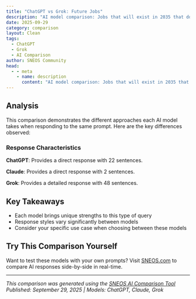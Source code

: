 ```yaml
---
title: "ChatGPT vs Grok: Future Jobs"
description: "AI model comparison: Jobs that will exist in 2035 that don't exist today..."
date: 2025-09-29
category: comparison
layout: Clean
tags:
  - ChatGPT
  - Grok
  - AI Comparison
author: SNEOS Community
head:
  - - meta
    - name: description
      content: "AI model comparison: Jobs that will exist in 2035 that don't exist today..."
---
```


<ChatComparison
  title="ChatGPT vs Grok: Future Jobs"
  prompt="Jobs that will exist in 2035 that don't exist today"
  :responses='{
    "ChatGPT": "Predicting specific jobs that will exist in 2035 can be speculative, but based on current trends in technology, society, and the environment, here are some potential job roles that might emerge by 2035:\n\n1. **AI Ethics Manager**  \n   Overseeing the ethical development and deployment of artificial intelligence systems to ensure fairness, transparency, and accountability.\n\n2. **Human-Machine Teaming Manager**  \n   Coordinating collaborative efforts between humans and AI/robots in workplaces for optimized productivity and safety.\n\n3. **Virtual Habitat Designer**  \n   Creating and maintaining immersive virtual environments for work, education, entertainment, or socializing in the metaverse.\n\n4. **Climate Change Reversal Specialist**  \n   Designing and implementing large-scale projects to reverse environmental damage, such as carbon capture and geoengineering initiatives.\n\n5. **Neural Interface Therapist**  \n   Assisting patients in adapting to and optimizing brain-computer interfaces or neural implants for medical or enhancement purposes.\n\n6. **Digital Detox Consultant**  \n   Helping individuals and organizations manage screen time and digital wellbeing to combat tech burnout.\n\n7. **Personal Data Broker**  \n   Managing, protecting, and monetizing individuals\u2019 personal data in a future where data ownership becomes a valuable asset.\n\n8. **Mars Resource Miner**  \n   Extracting and processing resources from Mars or other celestial bodies to support space colonization efforts.\n\n9. **Autonomous Vehicle Fleet Manager**  \n   Overseeing fleets of self-driving vehicles for logistics, public transportation, and personal transit.\n\n10. **Synthetic Food Designer**  \n    Creating custom-designed foods using biotechnology, including lab-grown meats, nutrient-optimized meals, or tailor-made diets.\n\nThese roles reflect anticipated advances in technology, sustainability needs, space exploration, and societal shifts. New jobs will likely combine interdisciplinary skills and adapt to emerging challenges and opportunities.",
    "Grok": "Predicting specific jobs that will exist in 2035 but don\u0027t exist today involves some speculation, as technological, environmental, social, and economic trends will shape the future job market. However, based on current trajectories in technology, sustainability, healthcare, and societal needs, here are several potential jobs that could emerge by 2035:\n\n1. **Urban Farming Specialist**  \n   As cities grow and the need for sustainable food sources increases, vertical and urban farming will become more prevalent. Urban Farming Specialists will design, manage, and optimize high-tech indoor farms using hydroponics, aeroponics, and AI-driven crop monitoring to produce food in densely populated areas.\n\n2. **Climate Restoration Engineer**  \n   With the worsening effects of climate change, there may be a need for professionals who specialize in large-scale geoengineering projects to restore ecosystems, remove carbon dioxide from the atmosphere, or mitigate rising sea levels. These engineers will work on innovative solutions like artificial reefs, carbon capture systems, or reforestation drones.\n\n3. **Human-Technology Integration Therapist**  \n   As humans increasingly merge with technology (e.g., brain-computer interfaces, wearable tech, or bioengineered enhancements), there will be a need for therapists who help individuals adapt psychologically and socially to these integrations. They might assist with \u0022cyborg identity crises\u0022 or the mental health impacts of constant connectivity.\n\n4. **Off-World Construction Worker**  \n   With space exploration advancing through companies like SpaceX and Blue Origin, there could be a demand for workers who specialize in building infrastructure on the Moon, Mars, or space stations. These roles would involve expertise in 3D printing, robotics, and materials science for extraterrestrial environments.\n\n5. **Augmented Reality Journey Planner**  \n   As augmented reality (AR) becomes more integrated into daily life, there could be professionals who design immersive travel or entertainment experiences. These planners would create AR overlays for real-world locations, blending virtual storytelling, historical reenactments, or gamified exploration into physical spaces.\n\n6. **Personal Data Broker**  \n   With data becoming a critical personal asset, individuals might hire data brokers to manage, protect, and monetize their digital footprints. These professionals would negotiate with companies on behalf of individuals to ensure fair compensation for data usage while safeguarding privacy.\n\n7. **Extinct Species Revivalist**  \n   Advances in genetic engineering and de-extinction technologies (like CRISPR) could lead to roles focused on reviving extinct species, such as the woolly mammoth or passenger pigeon. Revivalists would work in labs and field settings to reintroduce these species into controlled or natural habitats.\n\n8. **AI Personality Designer**  \n   As artificial intelligence becomes more conversational and integrated into personal and professional lives, there will be a demand for designers who craft unique AI personalities for virtual assistants, companions, or customer service bots. These designers would focus on tone, humor, empathy, and cultural nuances.\n\n9. **Quantum Computing Security Analyst**  \n   With quantum computing on the horizon, traditional encryption methods could become obsolete. Quantum Computing Security Analysts will be responsible for developing and maintaining new security protocols to protect sensitive data in a post-quantum world.\n\n10. **Space Tourism Guide**  \n    As space tourism becomes more accessible, there will be a need for trained professionals to guide tourists through space experiences, ensuring safety, explaining scientific phenomena, and managing the psychological effects of space travel.\n\n11. **Re-Wilding Coordinator**  \n    As part of global efforts to restore natural ecosystems, Re-Wilding Coordinators will oversee projects that return cultivated or urban land to its wild state. They will work with ecologists, local governments, and communities to reintroduce native species and balance human and environmental needs.\n\n12. **Neural Privacy Advocate**  \n    With advancements in neurotechnology (e.g., brain-computer interfaces), there will be concerns about the privacy of thoughts and mental data. Neural Privacy Advocates will work to protect individuals from unauthorized access to their neural data and advocate for ethical regulations in this space.\n\n### Factors Driving These New Jobs\n- **Technological Advancements:** AI, quantum computing, biotech, and space tech are creating entirely new industries and challenges.\n- **Climate and Sustainability Needs:** The push for sustainability and climate mitigation will drive innovative roles in green technology and environmental restoration.\n- **Social and Ethical Shifts:** As technology integrates further into human life, new ethical dilemmas and psychological needs will emerge, requiring specialized professionals.\n\nWhile it\u0027s impossible to predict with certainty, these roles reflect plausible outcomes based on emerging trends. Many of these jobs will likely require cross-disciplinary skills, combining technology, ethics, and creativity. Preparing for such a future might involve learning adaptable skills in STEM, sustainability, and social sciences. What do you think about these possibilities? Are there other areas or trends you think might spawn new jobs by 2035?"
  }'
  published-date="16:28"
/>

## Analysis

This comparison demonstrates the different approaches each AI model takes when responding to the same prompt. Here are the key differences observed:

### Response Characteristics

**ChatGPT**: Provides a direct response with 22 sentences. 

**Claude**: Provides a direct response with 2 sentences. 

**Grok**: Provides a detailed response with 48 sentences. 

## Key Takeaways

- Each model brings unique strengths to this type of query
- Response styles vary significantly between models
- Consider your specific use case when choosing between these models

## Try This Comparison Yourself

Want to test these models with your own prompts? Visit [SNEOS.com](https://sneos.com) to compare AI responses side-by-side in real-time.

---

*This comparison was generated using the [SNEOS AI Comparison Tool](https://sneos.com)*
*Published: September 29, 2025 | Models: ChatGPT, Claude, Grok*
